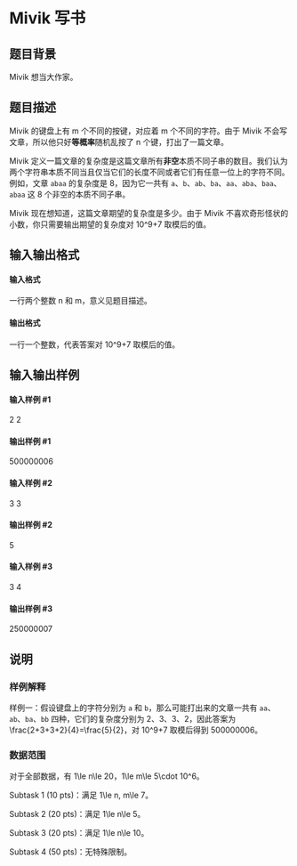 
# Mivik 写书
## 题目背景
Mivik 想当大作家。
## 题目描述
Mivik 的键盘上有 m 个不同的按键，对应着 m 个不同的字符。由于 Mivik 不会写文章，所以他只好**等概率**随机乱按了 n 个键，打出了一篇文章。

Mivik 定义一篇文章的复杂度是这篇文章所有**非空**本质不同子串的数目。我们认为两个字符串本质不同当且仅当它们的长度不同或者它们有任意一位上的字符不同。例如，文章 `abaa` 的复杂度是 8，因为它一共有 `a`、`b`、`ab`、`ba`、`aa`、`aba`、`baa`、`abaa` 这 8 个非空的本质不同子串。

Mivik 现在想知道，这篇文章期望的复杂度是多少。由于 Mivik 不喜欢奇形怪状的小数，你只需要输出期望的复杂度对 10^9+7 取模后的值。
## 输入输出格式
#### 输入格式

一行两个整数 n 和 m，意义见题目描述。
#### 输出格式

一行一个整数，代表答案对 10^9+7 取模后的值。
## 输入输出样例
#### 输入样例 #1
2 2
#### 输出样例 #1
500000006
#### 输入样例 #2
3 3
#### 输出样例 #2
5
#### 输入样例 #3
3 4
#### 输出样例 #3
250000007
## 说明
### 样例解释

样例一：假设键盘上的字符分别为 `a` 和 `b`，那么可能打出来的文章一共有 `aa`、`ab`、`ba`、`bb` 四种，它们的复杂度分别为 2、3、3、2，因此答案为 \frac{2+3+3+2}{4}=\frac{5}{2}，对 10^9+7 取模后得到 500000006。

### 数据范围

对于全部数据，有 1\le n\le 20，1\le m\le 5\cdot 10^6。

Subtask 1 (10 pts)：满足 1\le n, m\le 7。

Subtask 2 (20 pts)：满足 1\le n\le 5。

Subtask 3 (20 pts)：满足 1\le n\le 10。

Subtask 4 (50 pts)：无特殊限制。

